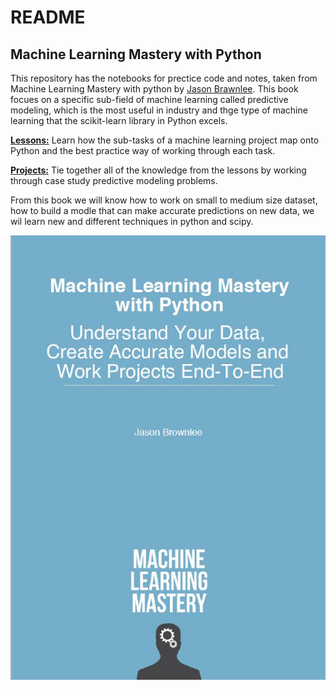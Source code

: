 # README

## Machine Learning Mastery with Python

This repository has the notebooks for prectice code and notes, taken from
Machine Learning Mastery with python by [Jason Brawnlee](https://machinelearningmastery.com/about/).
This book focues on a specific sub-field of machine learning called predictive modeling, 
which is the most useful in industry and thge type of machine learning that the scikit-learn library in Python excels.

[**Lessons:**](https://github.com/Bluelord/ML_Mastery_Python/blob/30e06294799bcf9de7eec2a5794c3c540cca79c9/Lessons/README.md) Learn how the sub-tasks of a machine learning project map onto Python and the best practice way of working through each task.

[**Projects:**](https://github.com/Bluelord/ML_Mastery_Python/blob/39c1c0e6b63a37fe012eafbcd9eb9a940cead1ce/Projects/README.md) Tie together all of the knowledge from the lessons by working through case study
predictive modeling problems.

From this book we will know how to work on small to medium size dataset, 
how to build a modle that can make accurate predictions on new data, 
we wil learn new and different techniques in python and scipy.

![cover](https://github.com/Bluelord/ML_Mastery_Python/blob/bfe671661ac544fa963948408374f4b011022782/Images/ML_Mastery_python.JPG)

